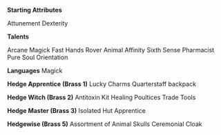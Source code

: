 **Starting Attributes**

Attunement
Dexterity

**Talents**

Arcane Magick
Fast Hands
Rover
Animal Affinity
Sixth Sense
Pharmacist
Pure Soul
Orientation

**Languages**
Magick

**Hedge Apprentice (Brass 1)**
Lucky Charms
Quarterstaff
backpack

**Hedge Witch (Brass 2)**
Antitoxin Kit
Healing Poultices
Trade Tools

**Hedge Master (Brass 3)**
Isolated Hut
Apprentice

**Hedgewise (Brass 5)**
Assortment of Animal Skulls
Ceremonial Cloak